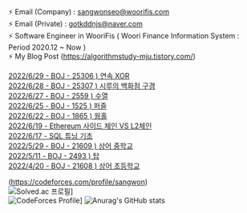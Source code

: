   ### 
⚡ Email (Company) : sangwonseo@woorifis.com  
⚡ Email (Private) : gotkddnjs@naver.com  
⚡ Software Engineer in WooriFis ( Woori Finance Information System : Period 2020.12 ~ Now )  
⚡ My Blog Post  (https://algorithmstudy-mju.tistory.com/)

[2022/6/29 - BOJ - 25306 ) 연속 XOR](https://algorithmstudy-mju.tistory.com/243) <br>
[2022/6/28 - BOJ - 25307 ) 시루의 백화점 구경](https://algorithmstudy-mju.tistory.com/242) <br>
[2022/6/27 - BOJ - 2559 ) 수열](https://algorithmstudy-mju.tistory.com/241) <br>
[2022/6/25 - BOJ - 1525 ) 퍼즐](https://algorithmstudy-mju.tistory.com/240) <br>
[2022/6/22 - BOJ - 1865 ) 웜홀](https://algorithmstudy-mju.tistory.com/239) <br>
[2022/6/19 - Ethereum 사이드 체인 VS L2체인](https://algorithmstudy-mju.tistory.com/238) <br>
[2022/6/17 - SQL 튜닝 기초](https://algorithmstudy-mju.tistory.com/237) <br>
[2022/5/29 - BOJ - 21609 ) 상어 중학교](https://algorithmstudy-mju.tistory.com/236) <br>
[2022/5/11 - BOJ - 2493 ) 탑](https://algorithmstudy-mju.tistory.com/150) <br>
[2022/4/20 - BOJ - 21608 ) 상어 초등학교](https://algorithmstudy-mju.tistory.com/235) <br>

(https://codeforces.com/profile/sangwon)    <br>
![Solved.ac 프로필](http://mazassumnida.wtf/api/generate_badge?boj=gotkddnjs)] <br> 
![CodeForces Profile](https://cf.leed.at?id=sangwon)] 
![Anurag's GitHub stats](https://github-readme-stats.vercel.app/api?username=sangwonseo94&show_icons=true&theme=radical)
